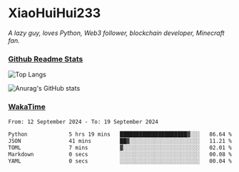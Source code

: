 # XiaoHuiHui233

*A lazy guy, loves Python, Web3 follower, blockchain developer, Minecraft fan.*

### [Github Readme Stats](https://github.com/anuraghazra/github-readme-stats)

![Top Langs](https://github-readme-stats.vercel.app/api/top-langs/?username=XiaoHuiHui233&layout=compact&theme=github_dark)

![Anurag's GitHub stats](https://github-readme-stats.vercel.app/api?username=XiaoHuiHui233&show_icons=true&theme=github_dark)

### [WakaTime](https://wakatime.com)

<!--START_SECTION:waka-->

```txt
From: 12 September 2024 - To: 19 September 2024

Python             5 hrs 19 mins   █████████████████████▓░░░   86.64 %
JSON               41 mins         ██▓░░░░░░░░░░░░░░░░░░░░░░   11.21 %
TOML               7 mins          ▓░░░░░░░░░░░░░░░░░░░░░░░░   02.01 %
Markdown           0 secs          ░░░░░░░░░░░░░░░░░░░░░░░░░   00.08 %
YAML               0 secs          ░░░░░░░░░░░░░░░░░░░░░░░░░   00.04 %
```

<!--END_SECTION:waka-->
